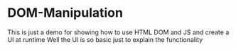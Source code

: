 # DOM-Manipulation
This is just a demo for showing how to use HTML DOM and JS and create a UI at runtime 
Well the UI is so basic just to explain the functionality
